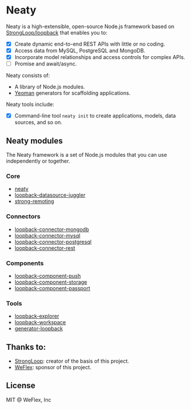 # Neaty

Neaty is a high-extensible, open-source Node.js framework based on [StrongLoop/loopback](https://github.com/strongloop/loopback) that enables you to:

- [x] Create dynamic end-to-end REST APIs with little or no coding.
- [x] Access data from MySQL, PostgreSQL and MongoDB.
- [x] Incorporate model relationships and access controls for complex APIs.
- [ ] Promise and await/async.

Neaty consists of:

- A library of Node.js modules.
- [Yeoman](http://yeoman.io/) generators for scaffolding applications.

Neaty tools include:

- [x] Command-line tool `neaty init` to create applications, models, data sources, and so on.

## Neaty modules

The Neaty framework is a set of Node.js modules that you can use independently or together.

### Core

* [neaty](https://github.com/weflex/neaty)
* [loopback-datasource-juggler](https://github.com/strongloop/loopback-datasource-juggler)
* [strong-remoting](https://github.com/strongloop/strong-remoting)

### Connectors
* [loopback-connector-mongodb](https://github.com/strongloop/loopback-connector-mongodb)
* [loopback-connector-mysql](https://github.com/strongloop/loopback-connector-mysql)
* [loopback-connector-postgresql](https://github.com/strongloop/loopback-connector-postgresql)
* [loopback-connector-rest](https://github.com/strongloop/loopback-connector-rest)

### Components
* [loopback-component-push](https://github.com/strongloop/loopback-component-push)
* [loopback-component-storage](https://github.com/strongloop/loopback-component-storage)
* [loopback-component-passport](https://github.com/strongloop/loopback-component-passport)

### Tools
* [loopback-explorer](https://github.com/strongloop/loopback-explorer)
* [loopback-workspace](https://github.com/strongloop/loopback-workspace)
* [generator-loopback](https://github.com/strongloop/generator-loopback)

## Thanks to:

- [StrongLoop](https://github.com/stronloop): creator of the basis of this project.
- [WeFlex](https://github.com/weflex): sponsor of this project.

## License

MIT @ WeFlex, Inc
